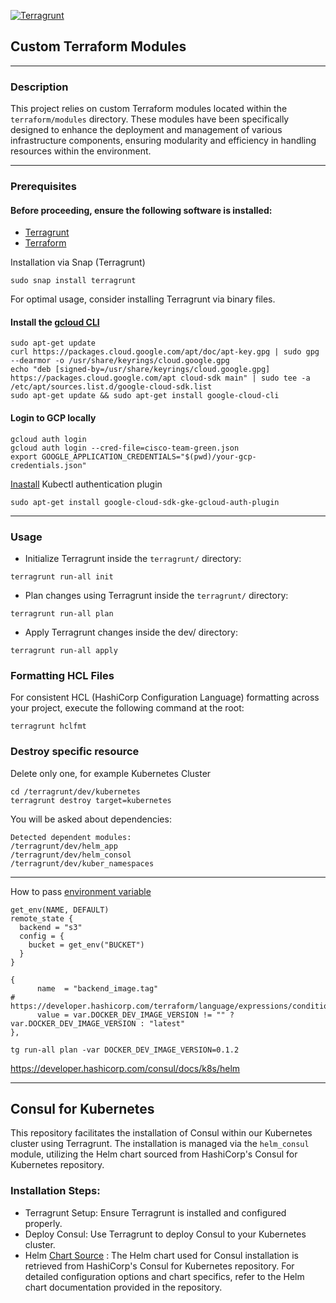 [![Terragrunt](https://github.com/DTG-cisco/devops-team-green-2/actions/workflows/terragrant.yml/badge.svg?branch=main)](https://github.com/DTG-cisco/devops-team-green-2/actions/workflows/terragrant.yml)
## Custom Terraform Modules

---------------------------
### Description

This project relies on custom Terraform modules located within the `terraform/modules` directory. These modules have been specifically designed to enhance the deployment and management of various infrastructure components, ensuring modularity and efficiency in handling resources within the environment.

---------------------------

### Prerequisites
#### Before proceeding, ensure the following software is installed:

- [Terragrunt](https://terragrunt.gruntwork.io/docs/getting-started/install/) 
- [Terraform](https://developer.hashicorp.com/terraform/install)

Installation via Snap (Terragrunt)
```shell
sudo snap install terragrunt
```
For optimal usage, consider installing Terragrunt via binary files.

#### Install the [ gcloud CLI](https://cloud.google.com/sdk/docs/install#deb)
```shell
sudo apt-get update
curl https://packages.cloud.google.com/apt/doc/apt-key.gpg | sudo gpg --dearmor -o /usr/share/keyrings/cloud.google.gpg
echo "deb [signed-by=/usr/share/keyrings/cloud.google.gpg] https://packages.cloud.google.com/apt cloud-sdk main" | sudo tee -a /etc/apt/sources.list.d/google-cloud-sdk.list
sudo apt-get update && sudo apt-get install google-cloud-cli
```

#### Login to GCP locally 
```shell
gcloud auth login
gcloud auth login --cred-file=cisco-team-green.json
export GOOGLE_APPLICATION_CREDENTIALS="$(pwd)/your-gcp-credentials.json"
```

[Inastall](https://cloud.google.com/blog/products/containers-kubernetes/kubectl-auth-changes-in-gke) Kubectl authentication plugin 
```shell
sudo apt-get install google-cloud-sdk-gke-gcloud-auth-plugin
```
---------------------------
### Usage
- Initialize Terragrunt inside the `terragrunt/` directory:
```shell
terragrunt run-all init
```

- Plan changes using Terragrunt inside the `terragrunt/` directory:
```shell
terragrunt run-all plan
```

- Apply Terragrunt changes inside the dev/ directory:
```shell
terragrunt run-all apply
```

### Formatting HCL Files
For consistent HCL (HashiCorp Configuration Language) formatting across your project, execute the following command at the root:
```shell
terragrunt hclfmt
```

### Destroy specific resource 
Delete only one, for example Kubernetes Cluster 
```shell
cd /terragrunt/dev/kubernetes
terragrunt destroy target=kubernetes
```

You will be asked about dependencies:
```text
Detected dependent modules:
/terragrunt/dev/helm_app
/terragrunt/dev/helm_consol
/terragrunt/dev/kuber_namespaces
```
----------------------
How to pass [environment variable ](https://terragrunt.gruntwork.io/docs/reference/built-in-functions/#get_env)
```text
get_env(NAME, DEFAULT)
remote_state {
  backend = "s3"
  config = {
    bucket = get_env("BUCKET")
  }
}
```

```text
{
      name  = "backend_image.tag"
#      https://developer.hashicorp.com/terraform/language/expressions/conditionals
      value = var.DOCKER_DEV_IMAGE_VERSION != "" ? var.DOCKER_DEV_IMAGE_VERSION : "latest"
},
```

```shell
tg run-all plan -var DOCKER_DEV_IMAGE_VERSION=0.1.2
```
https://developer.hashicorp.com/consul/docs/k8s/helm

-------------------------
## Consul for Kubernetes

This repository facilitates the installation of Consul within our Kubernetes cluster using Terragrunt. 
The installation is managed via the `helm_consul` module, utilizing the Helm chart sourced from HashiCorp's Consul for Kubernetes repository.

### Installation Steps:
- Terragrunt Setup:
Ensure Terragrunt is installed and configured properly. 
- Deploy Consul:
Use Terragrunt to deploy Consul to your Kubernetes cluster.
- Helm [Chart Source](https://github.com/hashicorp/consul-k8s) :
The Helm chart used for Consul installation is retrieved from HashiCorp's Consul for Kubernetes repository. 
For detailed configuration options and chart specifics, refer to the Helm chart documentation provided in the repository.


